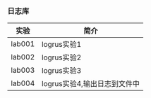 ### 日志库

|实验|简介|
|---|---|
|lab001|logrus实验1|
|lab002|logrus实验2|
|lab003|logrus实验3|
|lab004|logrus实验4,输出日志到文件中|